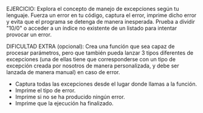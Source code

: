  EJERCICIO:
Explora el concepto de manejo de excepciones según tu lenguaje.
Fuerza un error en tu código, captura el error, imprime dicho error
y evita que el programa se detenga de manera inesperada.
Prueba a dividir "10/0" o acceder a un índice no existente
de un listado para intentar provocar un error.

DIFICULTAD EXTRA (opcional):
Crea una función que sea capaz de procesar parámetros, pero que también
pueda lanzar 3 tipos diferentes de excepciones (una de ellas tiene que
corresponderse con un tipo de excepción creada por nosotros de manera
personalizada, y debe ser lanzada de manera manual) en caso de error.
- Captura todas las excepciones desde el lugar donde llamas a la función.
- Imprime el tipo de error.
- Imprime si no se ha producido ningún error.
- Imprime que la ejecución ha finalizado.
